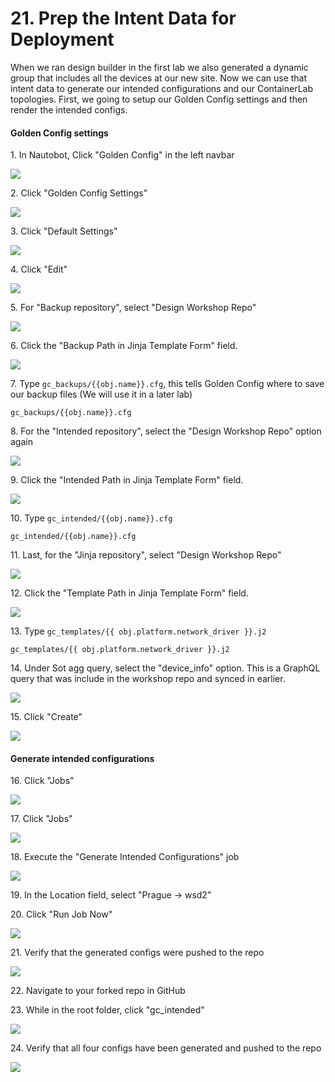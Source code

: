 # 21. Prep the Intent Data for Deployment

When we ran design builder in the first lab we also generated a dynamic group that includes all the devices at our new site. Now we can use that intent data to generate our intended configurations and our ContainerLab topologies. First, we going to setup our Golden Config settings and then render the intended configs.

#### Golden Config settings


1\. In Nautobot, Click "Golden Config" in the left navbar

![](https://ajeuwbhvhr.cloudimg.io/https://colony-recorder.s3.amazonaws.com/files/2025-05-18/6c16acc1-0454-4069-b503-9c9939bd4bed/File.jpeg?tl_px=0,391&br_px=2752,1930&force_format=jpeg&q=100&width=1120.0&wat=1&wat_opacity=1&wat_gravity=northwest&wat_url=https://colony-recorder.s3.amazonaws.com/images/watermarks/FB923C_standard.png&wat_pad=40,475)


2\. Click "Golden Config Settings"

![](https://ajeuwbhvhr.cloudimg.io/https://colony-recorder.s3.amazonaws.com/files/2025-05-18/fb4c9107-f776-40b7-b63f-77e8b7d7e852/File.jpeg?tl_px=0,391&br_px=2752,1930&force_format=jpeg&q=100&width=1120.0&wat=1&wat_opacity=1&wat_gravity=northwest&wat_url=https://colony-recorder.s3.amazonaws.com/images/watermarks/FB923C_standard.png&wat_pad=36,403)


3\. Click "Default Settings"

![](https://ajeuwbhvhr.cloudimg.io/https://colony-recorder.s3.amazonaws.com/files/2025-05-18/64d8540a-6115-4948-bb20-54ecc592cb4c/File.jpeg?tl_px=0,0&br_px=2752,1538&force_format=jpeg&q=100&width=1120.0&wat=1&wat_opacity=1&wat_gravity=northwest&wat_url=https://colony-recorder.s3.amazonaws.com/images/watermarks/FB923C_standard.png&wat_pad=239,234)


4\. Click "Edit"

![](https://ajeuwbhvhr.cloudimg.io/https://colony-recorder.s3.amazonaws.com/files/2025-05-18/106fdddf-6a5c-4da6-aca6-677e4f8321af/File.jpeg?tl_px=90,0&br_px=2842,1538&force_format=jpeg&q=100&width=1120.0&wat=1&wat_opacity=1&wat_gravity=northwest&wat_url=https://colony-recorder.s3.amazonaws.com/images/watermarks/FB923C_standard.png&wat_pad=952,130)


5\. For "Backup repository", select "Design Workshop Repo"

![](https://ajeuwbhvhr.cloudimg.io/https://colony-recorder.s3.amazonaws.com/files/2025-05-18/ae87489e-11f5-4934-9347-0b68dc70cc8c/File.jpeg?tl_px=90,18&br_px=2842,1557&force_format=jpeg&q=100&width=1120.0&wat=1&wat_opacity=1&wat_gravity=northwest&wat_url=https://colony-recorder.s3.amazonaws.com/images/watermarks/FB923C_standard.png&wat_pad=541,277)


6\. Click the "Backup Path in Jinja Template Form" field.

![](https://ajeuwbhvhr.cloudimg.io/https://colony-recorder.s3.amazonaws.com/files/2025-05-18/450fbad1-805c-468e-8476-40d803de3f62/File.jpeg?tl_px=90,118&br_px=2842,1657&force_format=jpeg&q=100&width=1120.0&wat=1&wat_opacity=1&wat_gravity=northwest&wat_url=https://colony-recorder.s3.amazonaws.com/images/watermarks/FB923C_standard.png&wat_pad=553,276)


7\. Type `gc_backups/{{obj.name}}.cfg`, this tells Golden Config where to save our backup files (We will use it in a later lab)

```
gc_backups/{{obj.name}}.cfg
```


8\. For the "Intended repository", select the "Design Workshop Repo" option again

![](https://ajeuwbhvhr.cloudimg.io/https://colony-recorder.s3.amazonaws.com/files/2025-05-18/7de64657-4968-448e-b99a-ba4c26b28394/File.jpeg?tl_px=90,391&br_px=2842,1930&force_format=jpeg&q=100&width=1120.0&wat=1&wat_opacity=1&wat_gravity=northwest&wat_url=https://colony-recorder.s3.amazonaws.com/images/watermarks/FB923C_standard.png&wat_pad=546,437)


9\. Click the "Intended Path in Jinja Template Form" field.

![](https://ajeuwbhvhr.cloudimg.io/https://colony-recorder.s3.amazonaws.com/files/2025-05-18/4d764823-23f5-48de-a07b-a7b2f2dbc6e2/File.jpeg?tl_px=90,391&br_px=2842,1930&force_format=jpeg&q=100&width=1120.0&wat=1&wat_opacity=1&wat_gravity=northwest&wat_url=https://colony-recorder.s3.amazonaws.com/images/watermarks/FB923C_standard.png&wat_pad=629,469)


10\. Type `gc_intended/{{obj.name}}.cfg`

```
gc_intended/{{obj.name}}.cfg
```


11\. Last, for the "Jinja repository", select "Design Workshop Repo"

![](https://ajeuwbhvhr.cloudimg.io/https://colony-recorder.s3.amazonaws.com/files/2025-05-18/b51157fc-a03b-46d5-b28f-8d97e63a8cb2/File.jpeg?tl_px=90,0&br_px=2842,1538&force_format=jpeg&q=100&width=1120.0&wat=1&wat_opacity=1&wat_gravity=northwest&wat_url=https://colony-recorder.s3.amazonaws.com/images/watermarks/FB923C_standard.png&wat_pad=628,192)


12\. Click the "Template Path in Jinja Template Form" field.

![](https://ajeuwbhvhr.cloudimg.io/https://colony-recorder.s3.amazonaws.com/files/2025-05-18/60a89c56-31c9-4e45-96a3-194a329e55a8/File.jpeg?tl_px=90,0&br_px=2842,1538&force_format=jpeg&q=100&width=1120.0&wat=1&wat_opacity=1&wat_gravity=northwest&wat_url=https://colony-recorder.s3.amazonaws.com/images/watermarks/FB923C_standard.png&wat_pad=595,226)


13\. Type `gc_templates/{{ obj.platform.network_driver }}.j2`

```
gc_templates/{{ obj.platform.network_driver }}.j2
```


14\. Under Sot agg query, select the "device_info" option. This is a GraphQL query that was include in the workshop repo and synced in earlier.

![](https://ajeuwbhvhr.cloudimg.io/https://colony-recorder.s3.amazonaws.com/files/2025-05-18/a9aef322-e571-46e6-b44c-93a1de21cde4/File.jpeg?tl_px=90,128&br_px=2842,1667&force_format=jpeg&q=100&width=1120.0&wat=1&wat_opacity=1&wat_gravity=northwest&wat_url=https://colony-recorder.s3.amazonaws.com/images/watermarks/FB923C_standard.png&wat_pad=570,277)


15\. Click "Create"

![](https://ajeuwbhvhr.cloudimg.io/https://colony-recorder.s3.amazonaws.com/files/2025-05-18/20db6726-1291-4200-a84f-32fa93d2adc4/File.jpeg?tl_px=90,391&br_px=2842,1930&force_format=jpeg&q=100&width=1120.0&wat=1&wat_opacity=1&wat_gravity=northwest&wat_url=https://colony-recorder.s3.amazonaws.com/images/watermarks/FB923C_standard.png&wat_pad=734,507)


#### Generate intended configurations


16\. Click "Jobs"

![](https://ajeuwbhvhr.cloudimg.io/https://colony-recorder.s3.amazonaws.com/files/2025-05-18/b571eb09-dd70-4b4d-8d8b-abb53c08013b/ascreenshot.jpeg?tl_px=0,0&br_px=2752,1538&force_format=jpeg&q=100&width=1120.0&wat=1&wat_opacity=1&wat_gravity=northwest&wat_url=https://colony-recorder.s3.amazonaws.com/images/watermarks/FB923C_standard.png&wat_pad=25,55)


17\. Click "Jobs"

![](https://ajeuwbhvhr.cloudimg.io/https://colony-recorder.s3.amazonaws.com/files/2025-05-18/4db9c8ca-9e5b-4863-9708-6a702837fca9/ascreenshot.jpeg?tl_px=0,74&br_px=2752,1613&force_format=jpeg&q=100&width=1120.0&wat=1&wat_opacity=1&wat_gravity=northwest&wat_url=https://colony-recorder.s3.amazonaws.com/images/watermarks/FB923C_standard.png&wat_pad=25,277)


18\. Execute the "Generate Intended Configurations" job

![](https://ajeuwbhvhr.cloudimg.io/https://colony-recorder.s3.amazonaws.com/files/2025-05-18/f4a47280-5cd5-47ff-9dfb-5f75384b1fde/ascreenshot.jpeg?tl_px=0,391&br_px=2752,1930&force_format=jpeg&q=100&width=1120.0&wat=1&wat_opacity=1&wat_gravity=northwest&wat_url=https://colony-recorder.s3.amazonaws.com/images/watermarks/FB923C_standard.png&wat_pad=218,363)


19\. In the Location field, select "Prague -> wsd2"


20\. Click "Run Job Now"

![](https://ajeuwbhvhr.cloudimg.io/https://colony-recorder.s3.amazonaws.com/files/2025-05-18/debd3cef-8eaf-4007-90ce-b59c237a4bf5/ascreenshot.jpeg?tl_px=90,391&br_px=2842,1930&force_format=jpeg&q=100&width=1120.0&wat=1&wat_opacity=1&wat_gravity=northwest&wat_url=https://colony-recorder.s3.amazonaws.com/images/watermarks/FB923C_standard.png&wat_pad=843,511)


21\. Verify that the generated configs were pushed to the repo

![](https://ajeuwbhvhr.cloudimg.io/https://colony-recorder.s3.amazonaws.com/files/2025-05-18/189a0677-0717-48a4-8797-7efe1d47f05a/ascreenshot.jpeg?tl_px=90,391&br_px=2842,1930&force_format=jpeg&q=100&width=1120.0&wat=1&wat_opacity=1&wat_gravity=northwest&wat_url=https://colony-recorder.s3.amazonaws.com/images/watermarks/FB923C_standard.png&wat_pad=619,376)


22\. Navigate to your forked repo in GitHub


23\. While in the root folder, click "gc_intended"

![](https://ajeuwbhvhr.cloudimg.io/https://colony-recorder.s3.amazonaws.com/files/2025-05-18/dc8c8f4c-f66d-415d-88fc-f29747cbc2a7/ascreenshot.jpeg?tl_px=0,391&br_px=2752,1930&force_format=jpeg&q=100&width=1120.0&wat=1&wat_opacity=1&wat_gravity=northwest&wat_url=https://colony-recorder.s3.amazonaws.com/images/watermarks/FB923C_standard.png&wat_pad=119,286)


24\. Verify that all four configs have been generated and pushed to the repo

![](https://ajeuwbhvhr.cloudimg.io/https://colony-recorder.s3.amazonaws.com/files/2025-05-18/59a3c32f-87a0-47ac-8338-42e9f3b4fb54/ascreenshot.jpeg?tl_px=0,391&br_px=2752,1930&force_format=jpeg&q=100&width=1120.0&wat=1&wat_opacity=1&wat_gravity=northwest&wat_url=https://colony-recorder.s3.amazonaws.com/images/watermarks/FB923C_standard.png&wat_pad=290,292)